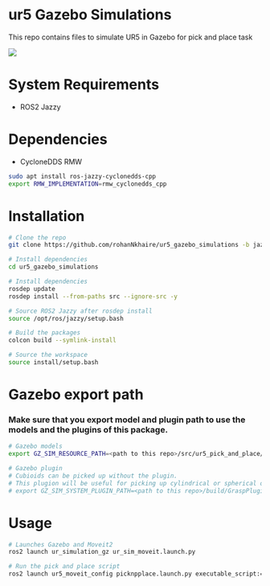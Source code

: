 # ur5 Gazebo Simulations
This repo contains files to simulate UR5 in Gazebo for pick and place task

![](media/picknplace_jazzy.gif)

# System Requirements #
- ROS2 Jazzy

# Dependencies #
- CycloneDDS RMW
```bash
sudo apt install ros-jazzy-cyclonedds-cpp
export RMW_IMPLEMENTATION=rmw_cyclonedds_cpp
```

# Installation #
```bash
# Clone the repo
git clone https://github.com/rohanNkhaire/ur5_gazebo_simulations -b jazzy

# Install dependencies
cd ur5_gazebo_simulations

# Install dependencies
rosdep update
rosdep install --from-paths src --ignore-src -y

# Source ROS2 Jazzy after rosdep install
source /opt/ros/jazzy/setup.bash

# Build the packages
colcon build --symlink-install

# Source the workspace
source install/setup.bash
```

# Gazebo export path #
### **Make sure that you export model and plugin path to use the models and the plugins of this package.** ###
```bash
# Gazebo models
export GZ_SIM_RESOURCE_PATH=<path to this repo>/src/ur5_pick_and_place/models

# Gazebo plugin
# Cubioids can be picked up without the plugin.
# This plugion will be useful for picking up cylindrical or spherical objects
# export GZ_SIM_SYSTEM_PLUGIN_PATH=<path to this repo>/build/GraspPlugin
```

# Usage #
```bash
# Launches Gazebo and Moveit2
ros2 launch ur_simulation_gz ur_sim_moveit.launch.py

# Run the pick and place script
ros2 launch ur5_moveit_config picknpplace.launch.py executable_script:="picknplace_cube_low"

```
